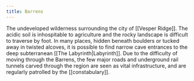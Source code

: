 ```yaml
---
title: Barrens
---
```


The undeveloped wilderness surrounding the city of [[Vesper Ridge]]. The acidic soil is inhospitable to agriculture and the rocky landscape is difficult to traverse by foot. In many places, hidden beneath boulders or tucked away in twisted alcoves, it is possible to find narrow cave entrances to the deep subterranean [[The Labyrinth|Labyrinth]]. Due to the difficulty of moving through the Barrens, the few major roads and underground rail tunnels carved through the region are seen as vital infrastructure, and are regularly patrolled by the [[constabulary]].